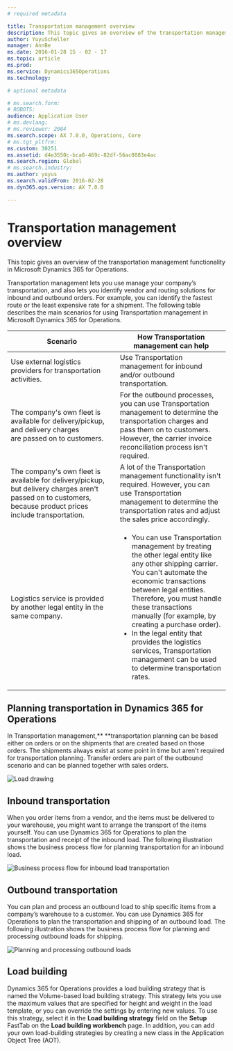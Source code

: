 ```yaml
---
# required metadata

title: Transportation management overview
description: This topic gives an overview of the transportation management functionality in Microsoft Dynamics 365 for Operations.
author: YuyuScheller
manager: AnnBe
ms.date: 2016-01-28 15 - 02 - 17
ms.topic: article
ms.prod: 
ms.service: Dynamics365Operations
ms.technology: 

# optional metadata

# ms.search.form: 
# ROBOTS: 
audience: Application User
# ms.devlang: 
# ms.reviewer: 2084
ms.search.scope: AX 7.0.0, Operations, Core
# ms.tgt_pltfrm: 
ms.custom: 30251
ms.assetid: d4e3550c-bca8-469c-82df-56ac0083e4ac
ms.search.region: Global
# ms.search.industry: 
ms.author: yuyus
ms.search.validFrom: 2016-02-28
ms.dyn365.ops.version: AX 7.0.0

---
```


# Transportation management overview

This topic gives an overview of the transportation management functionality in Microsoft Dynamics 365 for Operations.

Transportation management lets you use manage your company’s transportation, and also lets you identify vendor and routing solutions for inbound and outbound orders. For example, you can identify the fastest route or the least expensive rate for a shipment. The following table describes the main scenarios for using Transportation management in Microsoft Dynamics 365 for Operations.

<table>
<colgroup>
<col width="50%" />
<col width="50%" />
</colgroup>
<thead>
<tr class="header">
<th>Scenario</th>
<th>How Transportation management can help</th>
</tr>
</thead>
<tbody>
<tr class="odd">
<td>Use external logistics providers for transportation activities.</td>
<td>Use Transportation management for inbound and/or outbound transportation.</td>
</tr>
<tr class="even">
<td>The company's own fleet is available for delivery/pickup, and delivery charges are passed on to customers.</td>
<td>For the outbound processes, you can use Transportation management to determine the transportation charges and pass them on to customers. However, the carrier invoice reconciliation process isn't required.</td>
</tr>
<tr class="odd">
<td>The company's own fleet is available for delivery/pickup, but delivery charges aren't passed on to customers, because product prices include transportation.</td>
<td>A lot of the Transportation management functionality isn't required. However, you can use Transportation management to determine the transportation rates and adjust the sales price accordingly.</td>
</tr>
<tr class="even">
<td>Logistics service is provided by another legal entity in the same company.</td>
<td><ul>
<li>You can use Transportation management by treating the other legal entity like any other shipping carrier. You can't automate the economic transactions between legal entities. Therefore, you must handle these transactions manually (for example, by creating a purchase order).</li>
<li>In the legal entity that provides the logistics services, Transportation management can be used to determine transportation rates.</li>
</ul></td>
</tr>
</tbody>
</table>

## Planning transportation in Dynamics 365 for Operations
In Transportation management,** **transportation planning can be based either on orders or on the shipments that are created based on those orders. The shipments always exist at some point in time but aren't required for transportation planning. Transfer orders are part of the outbound scenario and can be planned together with sales orders. 

![Load drawing](../media/load-drawing1-1024x477.jpg)

## Inbound transportation
When you order items from a vendor, and the items must be delivered to your warehouse, you might want to arrange the transport of the items yourself. You can use Dynamics 365 for Operations to plan the transportation and receipt of the inbound load. The following illustration shows the business process flow for planning transportation for an inbound load. 

![Business process flow for inbound load transportation](../media/businessprocessflowforinboundloadtransportation.jpg)

## Outbound transportation
You can plan and process an outbound load to ship specific items from a company’s warehouse to a customer. You can use Dynamics 365 for Operations to plan the transportation and shipping of an outbound load. The following illustration shows the business process flow for planning and processing outbound loads for shipping. 

![Planning and processing outbound loads](../media/planningandprocessingoutboundloads.jpg)

## Load building
Dynamics 365 for Operations provides a load building strategy that is named the Volume-based load building strategy. This strategy lets you use the maximum values that are specified for height and weight in the load template, or you can override the settings by entering new values. To use this strategy, select it in the **Load building strategy** field on the **Setup** FastTab on the **Load building workbench** page. In addition, you can add your own load-building strategies by creating a new class in the Application Object Tree (AOT).

